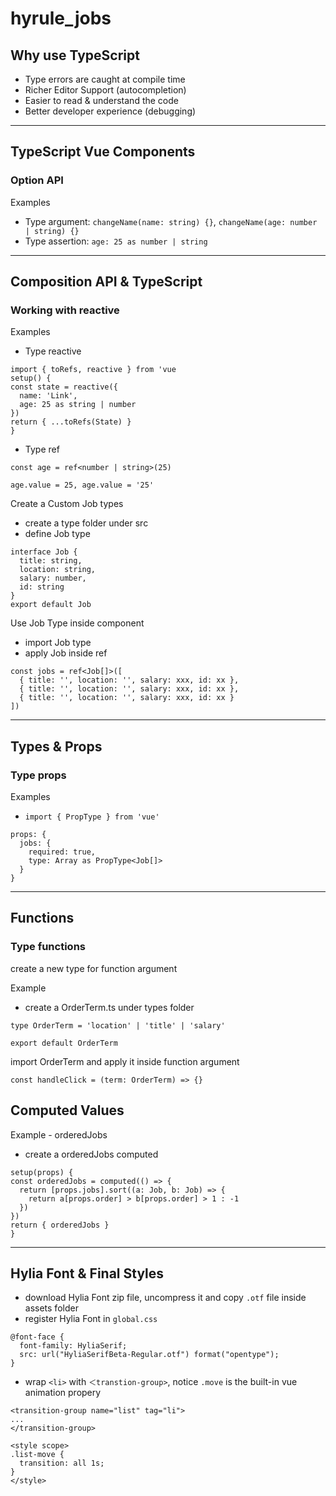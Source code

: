 # hyrule_jobs

## Why use TypeScript 
- Type errors are caught at compile time
- Richer Editor Support (autocompletion)
- Easier to read & understand the code
- Better developer experience (debugging)
---

## TypeScript Vue Components
### Option API
Examples
- Type argument: `changeName(name: string) {}`, `changeName(age: number | string) {}`
- Type assertion: `age: 25 as number | string` 
---

## Composition API & TypeScript
### Working with reactive
Examples
- Type reactive
```
import { toRefs, reactive } from 'vue
setup() {
const state = reactive({
  name: 'Link',
  age: 25 as string | number
})
return { ...toRefs(State) }
}
```

- Type ref
```
const age = ref<number | string>(25)

age.value = 25, age.value = '25'
```

Create a Custom Job types
- create a type folder under src
- define Job type
```
interface Job {
  title: string,
  location: string,
  salary: number,
  id: string
}
export default Job
```

Use Job Type inside component
- import Job type
- apply Job inside ref
```
const jobs = ref<Job[]>([
  { title: '', location: '', salary: xxx, id: xx },
  { title: '', location: '', salary: xxx, id: xx },
  { title: '', location: '', salary: xxx, id: xx }
])
```
---

## Types & Props
### Type props
Examples
- `import { PropType } from 'vue'`
```
props: {
  jobs: {
    required: true,
    type: Array as PropType<Job[]>
  }
}
```
---

## Functions
### Type functions
create a new type for function argument

Example
- create a OrderTerm.ts under types folder
```
type OrderTerm = 'location' | 'title' | 'salary'

export default OrderTerm
```

import OrderTerm and apply it inside function argument
```
const handleClick = (term: OrderTerm) => {}
```

## Computed Values
Example - orderedJobs
- create a orderedJobs computed
```
setup(props) {
const orderedJobs = computed(() => {
  return [props.jobs].sort((a: Job, b: Job) => {
    return a[props.order] > b[props.order] > 1 : -1
  })
})
return { orderedJobs }
}
```
---

## Hylia Font & Final Styles
- download Hylia Font zip file, uncompress it and copy `.otf` file inside assets folder
- register Hylia Font in `global.css`
```
@font-face {
  font-family: HyliaSerif;
  src: url("HyliaSerifBeta-Regular.otf") format("opentype");
}
```
- wrap `<li>` with `＜transtion-group>`, notice `.move` is the built-in vue animation propery
```
<transition-group name="list" tag="li">
...
</transition-group>

<style scope>
.list-move {
  transition: all 1s;
}
</style>

```












